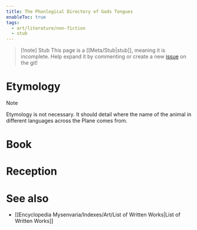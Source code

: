 ```yaml
---
title: The Phonlogical Directory of Gods Tongues
enableToc: true
tags:
  - art/literature/non-fiction
  - stub
---
```


> [!note] Stub
> This page is a [[Meta/Stub|stub]], meaning it is incomplete. Help expand it by commenting or create a new [issue](https://github.com/RagtimeGal/quartz--encyclopedia-mysenvaria/issues/new/choose) on the git!


# Etymology

> [!note]
> Etymology is not necessary. It should detail where the name of the animal in different languages across the Plane comes from.
# Book

# Reception

# See also
- [[Encyclopedia Mysenvaria/Indexes/Art/List of Written Works|List of Written Works]]